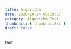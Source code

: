 ```yaml
---
title: Algorithm
date: 2020-10-24 00:10:57
category: Algorithm Test
thumbnail: { thumbnailSrc }
draft: false
---
```


test